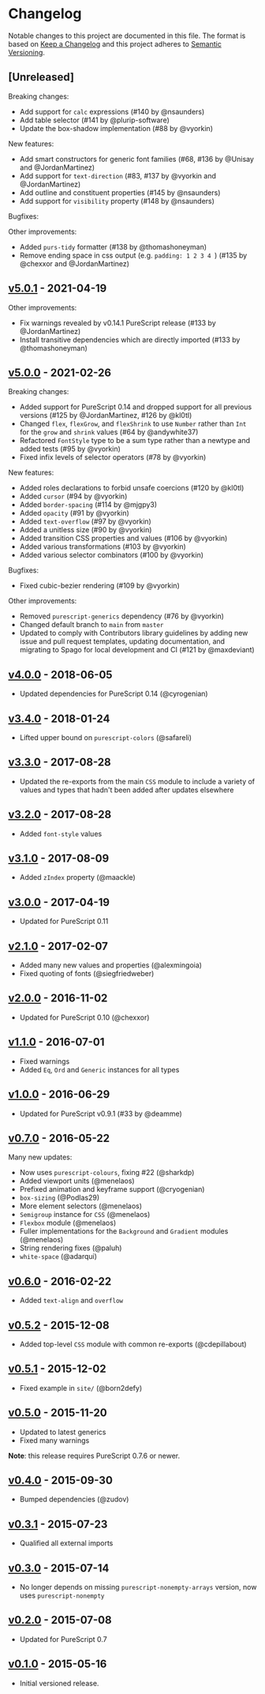 # Changelog

Notable changes to this project are documented in this file. The format is based on [Keep a Changelog](https://keepachangelog.com/en/1.0.0/) and this project adheres to [Semantic Versioning](https://semver.org/spec/v2.0.0.html).

## [Unreleased]

Breaking changes:
- Add support for `calc` expressions (#140 by @nsaunders)
- Add table selector (#141 by @plurip-software)
- Update the box-shadow implementation (#88 by @vyorkin)

New features:
- Add smart constructors for generic font families (#68, #136 by @Unisay and @JordanMartinez)
- Add support for `text-direction` (#83, #137 by @vyorkin and @JordanMartinez)
- Add outline and constituent properties (#145 by @nsaunders)
- Add support for `visibility` property (#148 by @nsaunders)

Bugfixes:

Other improvements:
- Added `purs-tidy` formatter (#138 by @thomashoneyman)
- Remove ending space in css output (e.g. `padding: 1 2 3 4 `) (#135 by @chexxor and @JordanMartinez)

## [v5.0.1](https://github.com/purescript-contrib/purescript-css/releases/tag/v5.0.1) - 2021-04-19

Other improvements:
- Fix warnings revealed by v0.14.1 PureScript release (#133 by @JordanMartinez)
- Install transitive dependencies which are directly imported (#133 by @thomashoneyman)

## [v5.0.0](https://github.com/purescript-contrib/purescript-css/releases/tag/v5.0.0) - 2021-02-26

Breaking changes:
- Added support for PureScript 0.14 and dropped support for all previous versions (#125 by @JordanMartinez, #126 by @kl0tl)
- Changed `flex`, `flexGrow`, and `flexShrink` to use `Number` rather than `Int` for the `grow` and `shrink` values (#64 by @andywhite37)
- Refactored `FontStyle` type to be a sum type rather than a newtype and added tests (#95 by @vyorkin)
- Fixed infix levels of selector operators (#78 by @vyorkin)

New features:
- Added roles declarations to forbid unsafe coercions (#120 by @kl0tl)
- Added `cursor` (#94 by @vyorkin)
- Added `border-spacing` (#114 by @mjgpy3)
- Added `opacity` (#91 by @vyorkin)
- Added `text-overflow` (#97 by @vyorkin)
- Added a unitless size (#90 by @vyorkin)
- Added transition CSS properties and values (#106 by @vyorkin)
- Added various transformations (#103 by @vyorkin)
- Added various selector combinators (#100 by @vyorkin)

Bugfixes:
- Fixed cubic-bezier rendering (#109 by @vyorkin)

Other improvements:
- Removed `purescript-generics` dependency (#76 by @vyorkin)
- Changed default branch to `main` from `master`
- Updated to comply with Contributors library guidelines by adding new issue and pull request templates, updating documentation, and migrating to Spago for local development and CI (#121 by @maxdeviant)

## [v4.0.0](https://github.com/purescript-contrib/purescript-css/releases/tag/v4.0.0) - 2018-06-05

- Updated dependencies for PureScript 0.14 (@cyrogenian)

## [v3.4.0](https://github.com/purescript-contrib/purescript-css/releases/tag/v3.4.0) - 2018-01-24

- Lifted upper bound on `purescript-colors` (@safareli)

## [v3.3.0](https://github.com/purescript-contrib/purescript-css/releases/tag/v3.3.0) - 2017-08-28

- Updated the re-exports from the main `CSS` module to include a variety of values and types that hadn't been added after updates elsewhere

## [v3.2.0](https://github.com/purescript-contrib/purescript-css/releases/tag/v3.2.0) - 2017-08-28

- Added `font-style` values

## [v3.1.0](https://github.com/purescript-contrib/purescript-css/releases/tag/v3.1.0) - 2017-08-09

- Added `zIndex` property (@maackle)

## [v3.0.0](https://github.com/purescript-contrib/purescript-css/releases/tag/v3.0.0) - 2017-04-19

- Updated for PureScript 0.11

## [v2.1.0](https://github.com/purescript-contrib/purescript-css/releases/tag/v2.1.0) - 2017-02-07

- Added many new values and properties (@alexmingoia)
- Fixed quoting of fonts (@siegfriedweber)

## [v2.0.0](https://github.com/purescript-contrib/purescript-css/releases/tag/v2.0.0) - 2016-11-02

- Updated for PureScript 0.10 (@chexxor)

## [v1.1.0](https://github.com/purescript-contrib/purescript-css/releases/tag/v1.1.0) - 2016-07-01

- Fixed warnings
- Added `Eq`, `Ord` and `Generic` instances for all types

## [v1.0.0](https://github.com/purescript-contrib/purescript-css/releases/tag/v1.0.0) - 2016-06-29

- Updated for PureScript v0.9.1 (#33 by @deamme)

## [v0.7.0](https://github.com/purescript-contrib/purescript-css/releases/tag/v0.7.0) - 2016-05-22

Many new updates:

- Now uses `purescript-colours`, fixing #22 (@sharkdp)
- Added viewport units (@menelaos)
- Prefixed animation and keyframe support (@cryogenian)
- `box-sizing` (@Podlas29)
- More element selectors (@menelaos)
- `Semigroup` instance for `CSS` (@menelaos)
- `Flexbox` module (@menelaos)
- Fuller implementations for the `Background` and `Gradient` modules (@menelaos)
- String rendering fixes (@paluh)
- `white-space` (@adarqui)

## [v0.6.0](https://github.com/purescript-contrib/purescript-css/releases/tag/v0.6.0) - 2016-02-22

- Added `text-align` and `overflow`

## [v0.5.2](https://github.com/purescript-contrib/purescript-css/releases/tag/v0.5.2) - 2015-12-08

- Added top-level `CSS` module with common re-exports (@cdepillabout)

## [v0.5.1](https://github.com/purescript-contrib/purescript-css/releases/tag/v0.5.1) - 2015-12-02

- Fixed example in `site/` (@born2defy)

## [v0.5.0](https://github.com/purescript-contrib/purescript-css/releases/tag/v0.5.0) - 2015-11-20

- Updated to latest generics
- Fixed many warnings

**Note**: this release requires PureScript 0.7.6 or newer.

## [v0.4.0](https://github.com/purescript-contrib/purescript-css/releases/tag/v0.4.0) - 2015-09-30

- Bumped dependencies (@zudov)

## [v0.3.1](https://github.com/purescript-contrib/purescript-css/releases/tag/v0.3.1) - 2015-07-23

- Qualified all external imports

## [v0.3.0](https://github.com/purescript-contrib/purescript-css/releases/tag/v0.3.0) - 2015-07-14

- No longer depends on missing `purescript-nonempty-arrays` version, now uses `purescript-nonempty`

## [v0.2.0](https://github.com/purescript-contrib/purescript-css/releases/tag/v0.2.0) - 2015-07-08

- Updated for PureScript 0.7

## [v0.1.0](https://github.com/purescript-contrib/purescript-css/releases/tag/v0.1.0) - 2015-05-16

- Initial versioned release.
